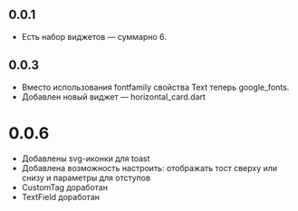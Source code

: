 ## 0.0.1

* Есть набор виджетов — суммарно 6.

## 0.0.3

* Вместо использования fontfamily свойства Text теперь google_fonts.
* Добавлен новый виджет — horizontal_card.dart

# 0.0.6

* Добавлены svg-иконки для toast
* Добавлена возможность настроить: отображать тост сверху или снизу и параметры для отступов
* CustomTag доработан
* TextField доработан